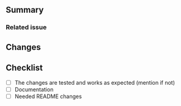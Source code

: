 
## Summary

<!-- Please provide a brief description of the changes made in this PR -->

### Related issue

<!-- Mention any relevant issues like #123 -->


## Changes

<!-- Please provide some more detail regarding the changes.
Add any additional information, configuration, or data that might be necessary for the review
Mention the type of each change. i.e. `Addition`, `Bug Fix`, `Documentation`, etc... -->


## Checklist

- [ ] The changes are tested and works as expected (mention if not)
- [ ] Documentation
- [ ] Needed README changes
